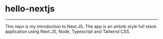 # hello-nextjs

<hr>
This repo is my introduction to Next.JS. The app is an airbnb style full stack application using Next.JS, Node, Typescript and Tailwind CSS.
